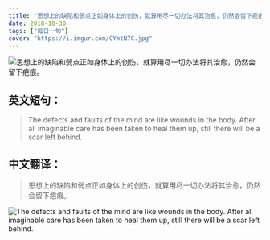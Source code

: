 ```yaml
---
title: "思想上的缺陷和弱点正如身体上的创伤，就算用尽一切办法将其治愈，仍然会留下疤痕。"
date: 2018-10-30
tags: ["每日一句"]
cover: "https://i.imgur.com/CYmtN7C.jpg"
---
```


![思想上的缺陷和弱点正如身体上的创伤，就算用尽一切办法将其治愈，仍然会留下疤痕。](https://i.imgur.com/Fr4cHAl.jpg)

## 英文短句：
> The defects and faults of the mind are like wounds in the body. After all imaginable care has been taken to heal them up, still there will be a scar left behind.

<!--more-->

## 中文翻译：
> 思想上的缺陷和弱点正如身体上的创伤，就算用尽一切办法将其治愈，仍然会留下疤痕。

![The defects and faults of the mind are like wounds in the body. After all imaginable care has been taken to heal them up, still there will be a scar left behind.](https://i.imgur.com/ZemWgxo.jpg)

